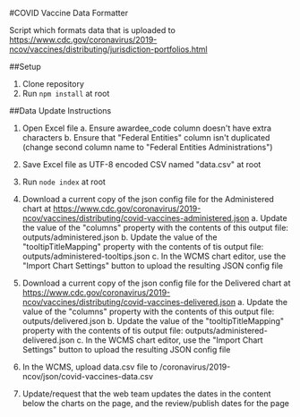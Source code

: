 #COVID Vaccine Data Formatter

Script which formats data that is uploaded to https://www.cdc.gov/coronavirus/2019-ncov/vaccines/distributing/jurisdiction-portfolios.html

##Setup

1. Clone repository
2. Run `npm install` at root


##Data Update Instructions

1. Open Excel file
	a. Ensure awardee_code column doesn't have extra characters
	b. Ensure that "Federal Entities" column isn't duplicated (change second column name to "Federal Entities Administrations")

2. Save Excel file as UTF-8 encoded CSV named "data.csv" at root

3. Run `node index` at root

4. Download a current copy of the json config file for the Administered chart at https://www.cdc.gov/coronavirus/2019-ncov/vaccines/distributing/covid-vaccines-administered.json
	a. Update the value of the "columns" property with the contents of this output file: outputs/administered.json
	b. Update the value of the "tooltipTitleMapping" property with the contents of tis output file: outputs/administered-tooltips.json
	c. In the WCMS chart editor, use the "Import Chart Settings" button to upload the resulting JSON config file

5. Download a current copy of the json config file for the Delivered chart at https://www.cdc.gov/coronavirus/2019-ncov/vaccines/distributing/covid-vaccines-delivered.json
	a. Update the value of the "columns" property with the contents of this output file: outputs/delivered.json
	b. Update the value of the "tooltipTitleMapping" property with the contents of tis output file: outputs/administered-delivered.json
	c. In the WCMS chart editor, use the "Import Chart Settings" button to upload the resulting JSON config file

6. In the WCMS, upload data.csv file to /coronavirus/2019-ncov/json/covid-vaccines-data.csv

7. Update/request that the web team updates the dates in the content below the charts on the page, and the review/publish dates for the page